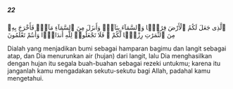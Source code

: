 ##### 22

<span class="ayah">ٱلَّذِى جَعَلَ لَكُمُ ٱلْأَرْضَ فِرَٰشًۭا وَٱلسَّمَآءَ بِنَآءًۭ وَأَنزَلَ مِنَ ٱلسَّمَآءِ مَآءًۭ فَأَخْرَجَ بِهِۦ مِنَ ٱلثَّمَرَٰتِ رِزْقًۭا لَّكُمْ ۖ فَلَا تَجْعَلُوا۟ لِلَّهِ أَندَادًۭا وَأَنتُمْ تَعْلَمُونَ</span>

<span class="ayah_translation">Dialah yang menjadikan bumi sebagai hamparan bagimu dan langit sebagai atap, dan Dia menurunkan air (hujan) dari langit, lalu Dia menghasilkan dengan hujan itu segala buah-buahan sebagai rezeki untukmu; karena itu janganlah kamu mengadakan sekutu-sekutu bagi Allah, padahal kamu mengetahui.</span>
